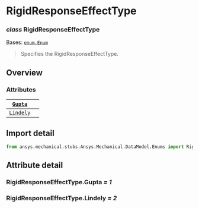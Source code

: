 # RigidResponseEffectType

### *class* RigidResponseEffectType

Bases: [`enum.Enum`](https://docs.python.org/3/library/enum.html#enum.Enum)

> Specifies the RigidResponseEffectType.

> <!-- !! processed by numpydoc !! -->

## Overview

### Attributes

| [`Gupta`](#RigidResponseEffectType.Gupta)     |    |
|-----------------------------------------------|----|
| [`Lindely`](#RigidResponseEffectType.Lindely) |    |

## Import detail

```python
from ansys.mechanical.stubs.Ansys.Mechanical.DataModel.Enums import RigidResponseEffectType
```

## Attribute detail

### RigidResponseEffectType.Gupta *= 1*

### RigidResponseEffectType.Lindely *= 2*
